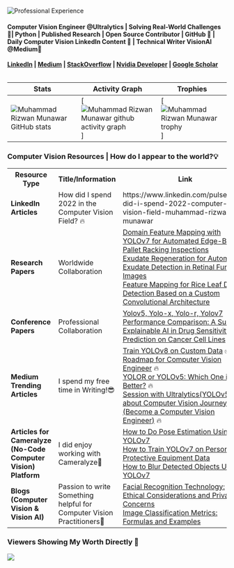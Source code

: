 ![Professional Experience](https://user-images.githubusercontent.com/62513924/209214270-846e7951-de68-42cb-9414-9a99d6535d1f.gif)

 
#### Computer Vision Engineer @Ultralytics | Solving Real-World Challenges🔎| Python | Published Research | Open Source Contributor | GitHub 🌟 | Daily Computer Vision LinkedIn Content 🚀 | Technical Writer VisionAI @Medium📝
 
<b><a href = "https://www.linkedin.com/in/muhammadrizwanmunawar/">LinkedIn</a> | <a href= "https://medium.com/@muhammadrizwanmunawar">Medium</a> | <a href = "https://stackoverflow.com/users/13109683/muhammad-rizwan-munawar">StackOverflow</a> | <a href="https://forums.developer.nvidia.com/u/muhammadrizwanmunawar/"> Nvidia Developer</a> | <a href="https://scholar.google.com/citations?user=r3hkNdoAAAAJ"> Google Scholar</a></b><br><br></b>
</div>  

| Stats | Activity Graph | Trophies |
|---|---|---|
| ![Muhammad Rizwan Munawar GitHub stats](https://github-readme-stats.vercel.app/api?username=RizwanMunawar&show_icons=true) | [![Muhammad Rizwan Munawar github activity graph](https://github-readme-activity-graph.vercel.app/graph?username=RizwanMunawar&bg_color=FFFFFF&color=111F68&line=111F68)] | [![Muhammad Rizwan Munawar trophy](https://github-profile-trophy.vercel.app/?username=RizwanMunawar)] |

<h3>Computer Vision Resources | How do I appear to the world?💡</h3>
<table>
    <tr>
        <th>Resource Type</th>
        <th>Title/Information</th>
        <th>Link</th>
    </tr>
    <tr>
        <td><b>LinkedIn Articles</b></td>
        <td>How did I spend 2022 in the Computer Vision Field? 🔥</td>
        <td>https://www.linkedin.com/pulse/how-did-i-spend-2022-computer-vision-field-muhammad-rizwan-munawar</td>
    </tr>
    <tr>
        <td><b>Research Papers</b></td>
      <td>Worldwide Collaboration</td>
        <td>
         <a href="https://www.mdpi.com/1424-8220/22/18/6927">Domain Feature Mapping with YOLOv7 for Automated Edge-Based Pallet Racking Inspections</a><br/>
         <a href="https://ieeexplore.ieee.org/document/9885192">Exudate Regeneration for Automated Exudate Detection in Retinal Fundus Images</a><br/>
         <a href="https://www.mdpi.com/2304-8158/11/23/3914">Feature Mapping for Rice Leaf Defect Detection Based on a Custom Convolutional Architecture</a>
        </td>
    </tr>
    <tr>
        <td><b>Conference Papers</b></td>
        <td>Professional Collaboration</td>
        <td>
         <a href="https://aircconline.com/csit/papers/vol12/csit121602.pdf">Yolov5, Yolo-x, Yolo-r, Yolov7 Performance Comparison: A Survey</a><br/>
         <a href="https://ieeexplore.ieee.org/document/9922931">Explainable AI in Drug Sensitivity Prediction on Cancer Cell Lines</a><br/>
        </td>
    </tr>
    <tr>
        <td><b>Medium Trending Articles</b></td>
        <td>I spend my free time in Writing!😎 </td>
        <td>
            <a href="https://medium.com/augmented-startups/train-yolov8-on-custom-data-6d28cd348262">Train YOLOv8 on Custom Data</a> ✅<br>
            <a href="https://medium.com/augmented-startups/roadmap-for-computer-vision-engineer-45167b94518c">Roadmap for Computer Vision Engineer</a> 🔥<br>
            <a href="https://medium.com/augmented-startups/yolor-or-yolov5-which-one-is-better-2f844d35e1a1">YOLOR or YOLOv5: Which One is Better?</a> 🔥<br>
            <a href="https://ultralytics.com/article/Becoming-a-Computer-Vision-Engineer">Session with Ultralytics(YOLOv5) about Computer Vision Journey (Become a Computer Vision Engineer)</a> 🔥
        </td>
    </tr>
    <tr>
        <td><b>Articles for Cameralyze (No-Code Computer Vision) Platform</b></td>
        <td>I did enjoy working with Cameralyze🙂</td>
        <td>
            <a href="https://www.cameralyze.co/blog/how-to-do-pose-estimation-using-yolov7">How to Do Pose Estimation Using YOLOv7</a><br>
            <a href="https://www.cameralyze.co/blog/how-to-train-yolov7-on-personal-protective-equipment-data">How to Train YOLOv7 on Personal Protective Equipment Data</a><br>
            <a href="https://www.cameralyze.co/blog/how-to-blur-detected-objects-using-yolov7">How to Blur Detected Objects Using YOLOv7</a>
        </td>
    </tr>
     <tr>
        <td><b>Blogs (Computer Vision & Vision AI)</b></td>
        <td>Passion to write Something helpful for Computer Vision Practitioners🌟</td>
        <td>
            <a href="https://www.visobyte.com/2023/05/facial-recognition-technology-ethical-considerations-and-privacy-concerns.html">Facial Recognition Technology: Ethical Considerations and Privacy Concerns</a><br>
            <a href="https://www.visobyte.com/2023/05/image-classification-metrics-formulas-and-examples.html">Image Classification Metrics: Formulas and Examples</a>
        </td>
    </tr>
</table>

</body>
</html>

<h3> Viewers Showing My Worth Directly 💪</h3>   

![](https://komarev.com/ghpvc/?username=RizwanMunawar&label=Visitors&color=brightgreen)
 </div>
